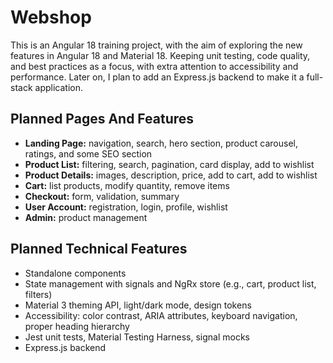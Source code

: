 # Webshop

This is an Angular 18 training project, with the aim of exploring the new features in Angular 18 and Material 18. Keeping unit testing, code quality, and best practices as a focus, with extra attention to accessibility and performance. Later on, I plan to add an Express.js backend to make it a full-stack application.

## Planned Pages And Features

- **Landing Page:** navigation, search, hero section, product carousel, ratings, and some SEO section
- **Product List:** filtering, search, pagination, card display, add to wishlist
- **Product Details:** images, description, price, add to cart, add to wishlist
- **Cart:** list products, modify quantity, remove items
- **Checkout:** form, validation, summary
- **User Account:** registration, login, profile, wishlist
- **Admin:** product management

## Planned Technical Features

- Standalone components
- State management with signals and NgRx store (e.g., cart, product list, filters)
- Material 3 theming API, light/dark mode, design tokens
- Accessibility: color contrast, ARIA attributes, keyboard navigation, proper heading hierarchy
- Jest unit tests, Material Testing Harness, signal mocks
- Express.js backend
